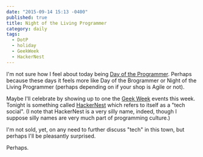 ```yaml
---
date: "2015-09-14 15:13 -0400"
published: true
title: Night of the Living Programmer
category: daily
tags: 
  - DotP
  - holiday
  - GeekWeek
  - HackerNest
---
```



I'm not sure how I feel about today being [Day of the Programmer](https://en.wikipedia.org/wiki/Day_of_the_Programmer). Perhaps because these days it feels more like Day of the Brogrammer or Night of the Living Programmer (perhaps depending on if your shop is Agile or not).

Maybe I'll celebrate by showing up to one the [Geek Week](https://geekweekwr.ca/) events this week. Tonight is something called [HackerNest](http://waterloo.hackernest.com/events/hackernest-kitchener-waterloo-september-tech-social-3/) which refers to itself as a "tech social". (I note that HackerNest is a very silly name, indeed, though I suppose silly names are very much part of programming culture.)

I'm not sold, yet, on any need to further discuss "tech" in this town, but perhaps I'll be pleasantly surprised.

Perhaps.
